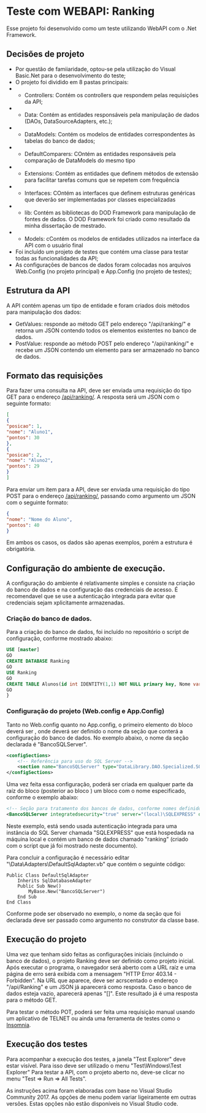 # Teste com WEBAPI: Ranking
Esse projeto foi desenvolvido como um teste utilizando WebAPI com o .Net Framework.
## Decisões de projeto
* Por questão de famiiaridade, optou-se pela utilização do Visual Basic.Net para o desenvolvimento do teste;
* O projeto foi dividido em 8 pastas principais:
* * Controllers: Contém os controllers que respondem pelas requisições da API;
* * Data: Contém as entidades responsáveis pela manipulação de dados (DAOs, DataSourceAdapters, etc.);
* * DataModels: Contém os modelos de entidades correspondentes às tabelas do banco de dados;
* * DefaultComparers: COntém as entidades responsáveis pela comparação de DataModels do mesmo tipo
* * Extensions: Contém as entidades que definem métodos de extensão para facilitar tarefas comuns que se repetem com frequência
* * Interfaces: COntém as interfaces que definem estruturas genéricas que deverão ser implementadas por classes especializadas
* * lib: Contém as bibliotecas do DOD Framework para manipulação de fontes de dados. O DOD Framework foi criado como resultado da minha dissertação de mestrado.
* * Models: cContém os modelos de entidades utilizados na interface da API com o usuário final
* Foi incluído um projeto de testes que contém uma classe para testar todas as funcionalidades da API;
* As configurações de bancos de dados foram colocadas nos arquivos Web.Config (no projeto principal) e App.Config (no projeto de testes);
## Estrutura da API
A API contém apenas um tipo de entidade e foram criados dois métodos para manipulação dos dados:
* GetValues: responde ao método GET pelo endereço "/api/ranking/" e retorna um JSON contendo todos os elementos existentes no banco de dados.
* PostValue: responde ao método POST pelo endereço "/api/ranking/" e recebe um JSON contendo um elemento para ser armazenado no banco de dados.
## Formato das requisições
Para fazer uma consulta na API, deve ser enviada uma requisição do tipo GET para o endereço [/api/ranking/](/api/ranking/). A resposta será um JSON com o seguinte formato:
```json
[
{
"posicao": 1,
"nome": "Aluno1",
"pontos": 30
},
{
"posicao": 2,
"nome": "Aluno2",
"pontos": 29
}
]
```

Para enviar um item para a API, deve ser enviada uma requisição do tipo POST para o endereço [/api/ranking/](/api/ranking/), passando como argumento um JSON com o seguinte formato:
```json
{
"nome": "Nome do Aluno",
"pontos": 40
}
```

Em ambos os casos, os dados são apenas exemplos, porém a estrutura é obrigatória.
## Configuração do ambiente de execução.
A configuração do ambiente é relativamente simples e consiste na criação do banco de dados e na configuração das credenciais de acesso.
É recomendavel que se use a autenticação integrada para evitar que credenciais sejam xplicitamente armazenadas.

### Criação do banco de dados.
Para a criação do banco de dados, foi incluído no repositório o script de configuração, conforme mostrado abaixo:

```sql
USE [master]
GO
CREATE DATABASE Ranking
GO
USE Ranking
GO
CREATE TABLE Alunos(id int IDENTITY(1,1) NOT NULL primary key, Nome varchar(50) NOT NULL, Pontos int NOT NULL)
GO
}
```

### Configuração do projeto (Web.config e App.Config)
Tanto no Web.config quanto no App.config, o primeiro elemento do bloco <configuration> deverá ser <configSections>, onde deverá ser definido o nome da seção que conterá a configuração do banco de dados.
No exemplo abaixo, o nome da seção declarada é "BancoSQLServer".

```xml
<configSections>
	<!-- Referência para uso do SQL Server -->
	<section name="BancoSQLServer" type="DataLibrary.DAO.Specialized.SQL.SqlSettings, DataLibrary"/>
</configSections>
```

Uma vez feita essa configuração, poderá ser criada em qualquer parte da raíz do bloco <configuration> (posterior ao bloco <configSections>) um bloco com o nome especificado, conforme o exemplo abaixo:

```xml
<!-- Seção para tratamento dos bancos de dados, conforme nomes definido nas referências acima -->
<BancoSQLServer integratedsecurity="true" server="(local)\SQLEXPRESS" database="ranking"/>
```

Neste exemplo, está sendo usada autenticação integrada para uma instância do SQL Server chamada "SQLEXPRESS" que está hospedada na máquina local e contém um banco de dados chamado "ranking" (criado com o script que já foi mostrado neste documento).

Para concluir a configuração é necessário editar "\Data\Adapters\DefaultSqlAdapter.vb" que contém o seguinte código:

```vb.net
Public Class DefaultSqlAdapter
	Inherits SqlDatabaseAdapter
	Public Sub New()
		MyBase.New("BancoSQLServer")
	End Sub
End Class
```

Conforme pode ser observado no exemplo, o nome da seção que foi declarada deve ser passado como argumento no construtor da classe base.

## Execução do projeto
Uma vez que tenham sido feitas as configurações iniciais (incluindo o banco de dados), o projeto Ranking deve ser definido como projeto inicial. Após executar o programa, o navegador será aberto com a URL raíz e uma página de erro será exibida com a mensagem "HTTP Error 403.14 - Forbidden".
Na URL que aparece, deve ser acrscentado o endereço "/api/Ranking" e um JSON já aparecerá como resposta. Caso o banco de dados esteja vazio, aparecerá apenas "[]". Este resultado já é uma resposta para o método GET.

Para testar o método POT, poderá ser feita uma requisição manual usando um aplicativo de TELNET ou ainda uma ferramenta de testes como o [Insomnia](https://insomnia.rest/download/).

## Execução dos testes
Para acompanhar a execução dos testes, a janela "Test Explorer" deve estar visível. Para isso deve ser utilizado o menu "Test\Windows\Test Explorer"
Para testar a API, com o projeto aberto no, deve-se clicar no menu "Test => Run => All Tests".

As instruções acima foram elaboradas com base no Visual Studio Community 2017. As opções de menu podem variar ligeiramente em outras versões. Estas opções não estão disponíveis no Visual Studio code.


